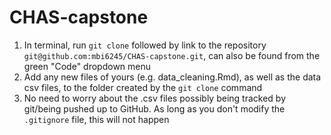 # CHAS-capstone
1. In terminal, run `git clone` followed by link to the repository `git@github.com:mbi6245/CHAS-capstone.git`, can also be found from the green "Code" dropdown menu
1. Add any new files of yours (e.g. data_cleaning.Rmd), as well as the data csv files, to the folder created by the `git clone` command
  1. No need to worry about the .csv files possibly being tracked by git/being pushed up to GitHub. As long as you don't modify the `.gitignore` file, this will not happen
